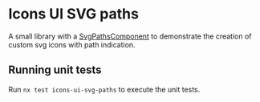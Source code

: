 # Icons UI SVG paths

A small library with a [SvgPathsComponent](./src/lib/svg-paths.component.ts) to demonstrate the creation of custom svg icons with path indication.

## Running unit tests

Run `nx test icons-ui-svg-paths` to execute the unit tests.
